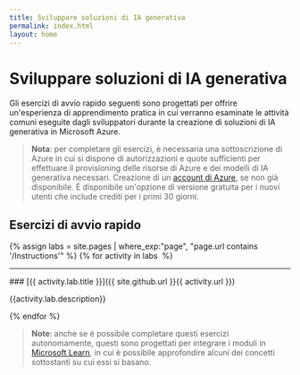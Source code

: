 ```yaml
---
title: Sviluppare soluzioni di IA generativa
permalink: index.html
layout: home
---
```


# Sviluppare soluzioni di IA generativa

Gli esercizi di avvio rapido seguenti sono progettati per offrire un'esperienza di apprendimento pratica in cui verranno esaminate le attività comuni eseguite dagli sviluppatori durante la creazione di soluzioni di IA generativa in Microsoft Azure.

> **Nota**: per completare gli esercizi, è necessaria una sottoscrizione di Azure in cui si dispone di autorizzazioni e quote sufficienti per effettuare il provisioning delle risorse di Azure e dei modelli di IA generativa necessari. Creazione di un [account di Azure](https://azure.microsoft.com/free), se non già disponibile. È disponibile un'opzione di versione gratuita per i nuovi utenti che include crediti per i primi 30 giorni.

## Esercizi di avvio rapido

{% assign labs = site.pages | where_exp:"page", "page.url contains '/Instructions'" %} {% for activity in labs  %}
<hr>
### [{{ activity.lab.title }}]({{ site.github.url }}{{ activity.url }})

{{activity.lab.description}}

{% endfor %}

> **Note**: anche se è possibile completare questi esercizi autonomamente, questi sono progettati per integrare i moduli in [Microsoft Learn](https://learn.microsoft.com/training/paths/create-custom-copilots-ai-studio/), in cui è possibile approfondire alcuni dei concetti sottostanti su cui essi si basano.
